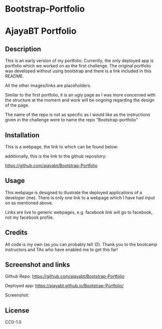 # Bootstrap-Portfolio

# AjayaBT Portfolio

## Description

This is an early version of my portfolio. Currently, the only deployed app is portfolio which we worked on as the first challenge. The original portfolio was developed without using bootstrap and there is a link included in this README.

All the other images/links are placeholders.

Similar to the first portfolio, it is an ugly page as I was more concerned with the structure at the moment and work will be ongoing regarding the design of the page.

The name of the repo is not as specific as I would like as the instructions given in the challenge were to name the repo "Bootstrap-portfolio"


## Installation

This is a webpage, the link to which can be found below:



additionally, this is the link to the github repository:

https://github.com/ajayabt/Bootstrap-Portfolio

## Usage

This webpage is designed to illustrate the deployed applications of a developer (me). There is only one link to a webpage which I have had input on as mentioned above.

Links are live to generic webpages, e.g. facebook link will go to facebook, not my facebook profile. 



## Credits

All code is my own (as you can probably tell :D). Thank you to the bootcamp instructors and TAs who have enabled me to get this far!

## Screenshot and links

Github Repo: https://github.com/ajayabt/Bootstrap-Portfolio

Deployed app: https://ajayabt.github.io/Bootstrap-Portfolio/

Screenshot: 




## License
CC0-1.0



